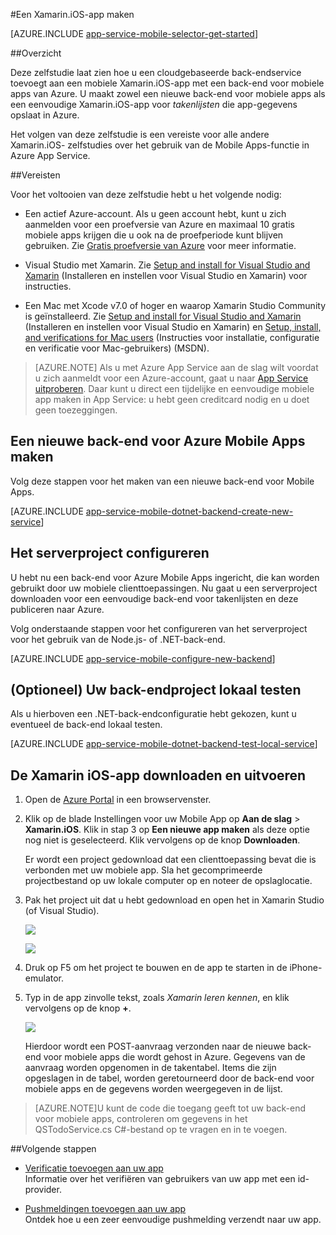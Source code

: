 <properties
    pageTitle="Aan de slag met Azure App Service Mobile Apps voor Xamarin iOS-apps | Microsoft Azure"
    description="Volg deze zelfstudie om aan de slag te gaan met Mobile Apps voor Xamarin.iOS-ontwikkeling"
    services="app-service\mobile"
    documentationCenter="xamarin"
    authors="wesmc7777"
    manager="dwrede"
    editor=""/>

<tags
    ms.service="app-service-mobile"
    ms.workload="na"
    ms.tgt_pltfrm="mobile-xamarin-ios"
    ms.devlang="dotnet"
    ms.topic="hero-article"
    ms.date="02/13/2016"
    ms.author="normesta"/>


#Een Xamarin.iOS-app maken

[AZURE.INCLUDE [app-service-mobile-selector-get-started](../../includes/app-service-mobile-selector-get-started.md)]

##Overzicht

Deze zelfstudie laat zien hoe u een cloudgebaseerde back-endservice toevoegt aan een mobiele Xamarin.iOS-app met een back-end voor mobiele apps van Azure.  U maakt zowel een nieuwe back-end voor mobiele apps als een eenvoudige Xamarin.iOS-app voor _takenlijsten_ die app-gegevens opslaat in Azure.

Het volgen van deze zelfstudie is een vereiste voor alle andere Xamarin.iOS- zelfstudies over het gebruik van de Mobile Apps-functie in Azure App Service.

##Vereisten

Voor het voltooien van deze zelfstudie hebt u het volgende nodig:

* Een actief Azure-account. Als u geen account hebt, kunt u zich aanmelden voor een proefversie van Azure en maximaal 10 gratis mobiele apps krijgen die u ook na de proefperiode kunt blijven gebruiken. Zie [Gratis proefversie van Azure](https://azure.microsoft.com/pricing/free-trial/) voor meer informatie.

* Visual Studio met Xamarin. Zie [Setup and install for Visual Studio and Xamarin](https://msdn.microsoft.com/library/mt613162.aspx) (Installeren en instellen voor Visual Studio en Xamarin) voor instructies. 

* Een Mac met Xcode v7.0 of hoger en waarop Xamarin Studio Community is geïnstalleerd. Zie [Setup and install for Visual Studio and Xamarin](https://msdn.microsoft.com/library/mt613162.aspx) (Installeren en instellen voor Visual Studio en Xamarin) en [Setup, install, and verifications for Mac users](https://msdn.microsoft.com/library/mt488770.aspx) (Instructies voor installatie, configuratie en verificatie voor Mac-gebruikers) (MSDN).

>[AZURE.NOTE] Als u met Azure App Service aan de slag wilt voordat u zich aanmeldt voor een Azure-account, gaat u naar [App Service uitproberen](https://tryappservice.azure.com/?appServiceName=mobile). Daar kunt u direct een tijdelijke en eenvoudige mobiele app maken in App Service: u hebt geen creditcard nodig en u doet geen toezeggingen.

## Een nieuwe back-end voor Azure Mobile Apps maken

Volg deze stappen voor het maken van een nieuwe back-end voor Mobile Apps.

[AZURE.INCLUDE [app-service-mobile-dotnet-backend-create-new-service](../../includes/app-service-mobile-dotnet-backend-create-new-service.md)]

## Het serverproject configureren

U hebt nu een back-end voor Azure Mobile Apps ingericht, die kan worden gebruikt door uw mobiele clienttoepassingen. Nu gaat u een serverproject downloaden voor een eenvoudige back-end voor takenlijsten en deze publiceren naar Azure.

Volg onderstaande stappen voor het configureren van het serverproject voor het gebruik van de Node.js- of .NET-back-end.

[AZURE.INCLUDE [app-service-mobile-configure-new-backend](../../includes/app-service-mobile-configure-new-backend.md)]


## (Optioneel) Uw back-endproject lokaal testen

Als u hierboven een .NET-back-endconfiguratie hebt gekozen, kunt u eventueel de back-end lokaal testen.

[AZURE.INCLUDE [app-service-mobile-dotnet-backend-test-local-service](../../includes/app-service-mobile-dotnet-backend-test-local-service.md)]



## De Xamarin iOS-app downloaden en uitvoeren

1. Open de [Azure Portal] in een browservenster.

2. Klik op de blade Instellingen voor uw Mobile App op **Aan de slag** > **Xamarin.iOS**. Klik in stap 3 op  **Een nieuwe app maken** als deze optie nog niet is geselecteerd.  Klik vervolgens op de knop **Downloaden**.

    Er wordt een project gedownload dat een clienttoepassing bevat die is verbonden met uw mobiele app. Sla het gecomprimeerde projectbestand op uw lokale computer op en noteer de opslaglocatie.

3. Pak het project uit dat u hebt gedownload en open het in Xamarin Studio (of Visual Studio).

    ![][9]

    ![][8]

4. Druk op F5 om het project te bouwen en de app te starten in de iPhone-emulator.

5. Typ in de app zinvolle tekst, zoals _Xamarin leren kennen_, en klik vervolgens op de knop **+**.

    ![][10]

    Hierdoor wordt een POST-aanvraag verzonden naar de nieuwe back-end voor mobiele apps die wordt gehost in Azure. Gegevens van de aanvraag worden opgenomen in de takentabel. Items die zijn opgeslagen in de tabel, worden geretourneerd door de back-end voor mobiele apps en de gegevens worden weergegeven in de lijst.

>[AZURE.NOTE]U kunt de code die toegang geeft tot uw back-end voor mobiele apps, controleren om gegevens in het QSTodoService.cs C#-bestand op te vragen en in te voegen.

##Volgende stappen

* [Verificatie toevoegen aan uw app ](app-service-mobile-xamarin-ios-get-started-users.md)
  <br/>Informatie over het verifiëren van gebruikers van uw app met een id-provider.

* [Pushmeldingen toevoegen aan uw app](app-service-mobile-xamarin-ios-get-started-push.md)
  <br/>Ontdek hoe u een zeer eenvoudige pushmelding verzendt naar uw app.

<!-- Anchors. -->
[Aan de slag met back-ends voor mobiele apps]:#getting-started
[Een nieuwe back-end voor mobiele apps maken]:#create-new-service
[Volgende stappen]:#next-steps



<!-- Images. -->
[6]: ./media/app-service-mobile-xamarin-ios-get-started/xamarin-ios-quickstart.png
[8]: ./media/app-service-mobile-xamarin-ios-get-started/mobile-xamarin-project-ios-vs.png
[9]: ./media/app-service-mobile-xamarin-ios-get-started/mobile-xamarin-project-ios-xs.png
[10]: ./media/app-service-mobile-xamarin-ios-get-started/mobile-quickstart-startup-ios.png

<!-- URLs. -->
[Azure Portal]: https://portal.azure.com/



<!--HONumber=Jun16_HO2-->


